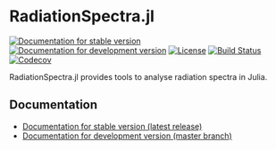 # RadiationSpectra.jl

[![Documentation for stable version](https://img.shields.io/badge/docs-stable-blue.svg)](https://JuliaPhysics.github.io/RadiationSpectra.jl/stable)
[![Documentation for development version](https://img.shields.io/badge/docs-master-blue.svg)](https://JuliaPhysics.github.io/RadiationSpectra.jl/master)
[![License](http://img.shields.io/badge/license-MIT-brightgreen.svg?style=flat)](LICENSE.md)
[![Build Status](https://github.com/JuliaPhysics/RadiationSpectra.jl/workflows/CI/badge.svg?branch=master)](https://github.com/JuliaPhysics/RadiationSpectra.jl/actions?query=workflow%3ACI)
[![Codecov](https://codecov.io/gh/JuliaPhysics/RadiationSpectra.jl/branch/master/graph/badge.svg)](https://codecov.io/gh/JuliaPhysics/RadiationSpectra.jl)

RadiationSpectra.jl provides tools to analyse radiation spectra in Julia.


## Documentation

* [Documentation for stable version (latest release)](https://JuliaPhysics.github.io/RadiationSpectra.jl/stable)
* [Documentation for development version (master branch)](https://JuliaPhysics.github.io/RadiationSpectra.jl/master)
